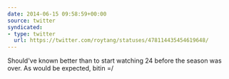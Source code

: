 ```yaml
---
date: 2014-06-15 09:58:59+00:00
source: twitter
syndicated:
- type: twitter
  url: https://twitter.com/roytang/statuses/478114435454619648/
---
```


Should've known better than to start watching 24 before the season was over. As would be expected, bitin =/
